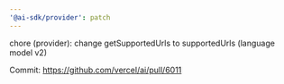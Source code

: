 ```yaml
---
'@ai-sdk/provider': patch
---
```


chore (provider): change getSupportedUrls to supportedUrls (language model v2)

Commit: https://github.com/vercel/ai/pull/6011
